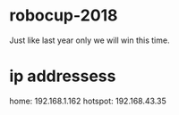 # robocup-2018
Just like last year only we will win this time.

# ip addressess
home: 192.168.1.162
hotspot: 192.168.43.35